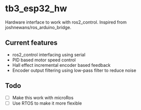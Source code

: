 # tb3_esp32_hw

Hardware interface to work with ros2_control. Inspired from joshnewans/ros_arduino_bridge.

## Current features
- ros2_control interfacing using serial
- PID based motor speed control
- Hall effect incremental encoder based feedback
- Encoder output filtering using low-pass filter to reduce noise

## Todo
- [ ] Make this work with microRos
- [ ] Use RTOS to make it more flexible
